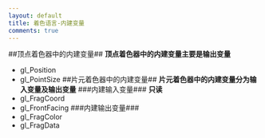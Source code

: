 ```yaml
---
layout: default
title: 着色语言-内建变量
comments: true
---
```

##顶点着色器中的内建变量##
**顶点着色器中的内建变量主要是输出变量**
- gl_Position
- gl_PointSize
##片元着色器中的内建变量##
**片元着色器中的内建变量分为输入变量及输出变量**
###内建输入变量###
**只读**
- gl_FragCoord
- gl_FrontFacing
###内建输出变量###
- gl_FragColor
- gl_FragData
